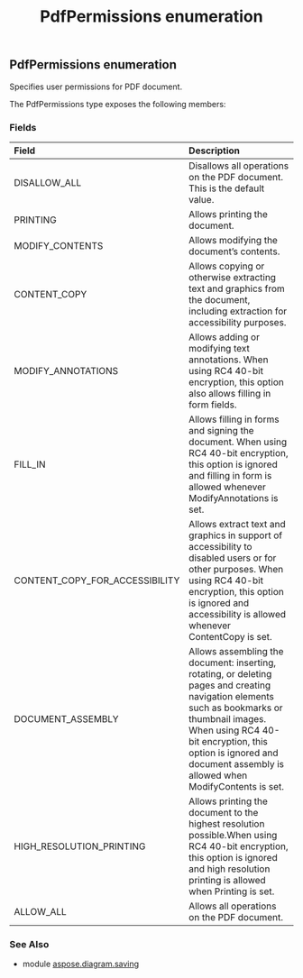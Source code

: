 ﻿---
title: PdfPermissions enumeration
second_title: Aspose.Diagram for Python via .NET API References
description: 
type: docs
weight: 270
url: /python-net/aspose.diagram.saving/pdfpermissions/
is_root: false
---

## PdfPermissions enumeration

Specifies user permissions for PDF document.



The PdfPermissions type exposes the following members:

### Fields
| Field | Description |
| :- | :- |
| DISALLOW_ALL | Disallows all operations on the PDF document. This is the default value. |
| PRINTING | Allows printing the document. |
| MODIFY_CONTENTS | Allows modifying the document’s contents. |
| CONTENT_COPY | Allows copying or otherwise extracting text and graphics from the document, including extraction for accessibility purposes. |
| MODIFY_ANNOTATIONS | Allows adding or modifying text annotations. When using RC4 40-bit encryption, this option also allows filling in form fields. |
| FILL_IN | Allows filling in forms and signing the document. When using RC4 40-bit encryption, this option is ignored and filling in form is allowed whenever ModifyAnnotations is set. |
| CONTENT_COPY_FOR_ACCESSIBILITY | Allows extract text and graphics in support of accessibility to disabled users or for other purposes. When using RC4 40-bit encryption, this option is ignored and accessibility is allowed whenever ContentCopy is set. |
| DOCUMENT_ASSEMBLY | Allows assembling the document: inserting, rotating, or deleting pages and creating navigation elements such as bookmarks or thumbnail images. When using RC4 40-bit encryption, this option is ignored and document assembly is allowed when ModifyContents is set. |
| HIGH_RESOLUTION_PRINTING | Allows printing the document to the highest resolution possible.When using RC4 40-bit encryption, this option is ignored and high resolution printing is allowed when Printing is set. |
| ALLOW_ALL | Allows all operations on the PDF document. |


### See Also

* module [aspose.diagram.saving](../)
